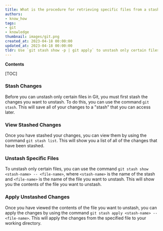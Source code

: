 ```yaml
---
title: What is the procedure for retrieving specific files from a stash?
authors:
- know_how
tags:
- git
- knowledge
thumbnail: images/git.png
created_at: 2023-04-18 00:00:00
updated_at: 2023-04-18 00:00:00
tldr: Use `git stash show -p | git apply` to unstash only certain files.
---
```


**Contents**

[TOC]

### Stash Changes

Before you can unstash only certain files in Git, you must first stash the changes you want to unstash. To do this, you can use the command `git stash`. This will save all of your changes to a "stash" that you can access later.

### View Stashed Changes

Once you have stashed your changes, you can view them by using the command `git stash list`. This will show you a list of all of the changes that have been stashed.

### Unstash Specific Files

To unstash only certain files, you can use the command `git stash show <stash-name> -- <file-name>`, where `<stash-name>` is the name of the stash and `<file-name>` is the name of the file you want to unstash. This will show you the contents of the file you want to unstash.

### Apply Unstashed Changes

Once you have viewed the contents of the file you want to unstash, you can apply the changes by using the command `git stash apply <stash-name> -- <file-name>`. This will apply the changes from the specified file to your working directory.
